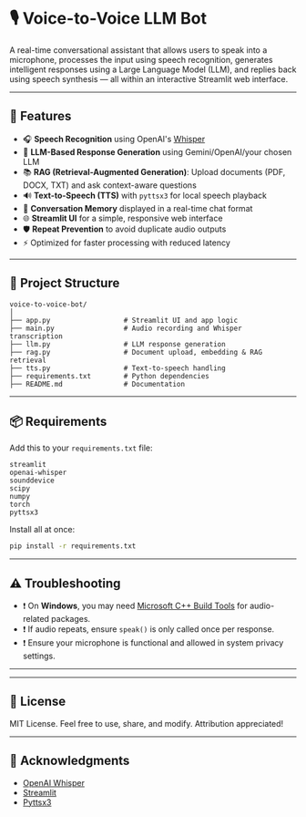# 🎙️ Voice-to-Voice LLM Bot

A real-time conversational assistant that allows users to speak into a microphone, processes the input using speech recognition, generates intelligent responses using a Large Language Model (LLM), and replies back using speech synthesis — all within an interactive Streamlit web interface.

---

## 🚀 Features

- 🎧 **Speech Recognition** using OpenAI's [Whisper](https://github.com/openai/whisper)
- 🧠 **LLM-Based Response Generation** using Gemini/OpenAI/your chosen LLM
- 📚 **RAG (Retrieval-Augmented Generation)**: Upload documents (PDF, DOCX, TXT) and ask context-aware questions
- 🔊 **Text-to-Speech (TTS)** with `pyttsx3` for local speech playback
- 💬 **Conversation Memory** displayed in a real-time chat format
- 🌐 **Streamlit UI** for a simple, responsive web interface
- 🛡️ **Repeat Prevention** to avoid duplicate audio outputs
- ⚡ Optimized for faster processing with reduced latency

---

## 📁 Project Structure

```
voice-to-voice-bot/
│
├── app.py                  # Streamlit UI and app logic
├── main.py                 # Audio recording and Whisper transcription
├── llm.py                  # LLM response generation
├── rag.py                  # Document upload, embedding & RAG retrieval
├── tts.py                  # Text-to-speech handling
├── requirements.txt        # Python dependencies
├── README.md               # Documentation
```

---

## 📦 Requirements

Add this to your `requirements.txt` file:

```
streamlit
openai-whisper
sounddevice
scipy
numpy
torch
pyttsx3
```

Install all at once:

```bash
pip install -r requirements.txt
```

---

## ⚠️ Troubleshooting

- ❗ On **Windows**, you may need [Microsoft C++ Build Tools](https://visualstudio.microsoft.com/visual-cpp-build-tools/) for audio-related packages.
- ❗ If audio repeats, ensure `speak()` is only called once per response.
- ❗ Ensure your microphone is functional and allowed in system privacy settings.

---

---

## 📃 License

MIT License. Feel free to use, share, and modify. Attribution appreciated!

---

## 🙌 Acknowledgments

- [OpenAI Whisper](https://github.com/openai/whisper)
- [Streamlit](https://streamlit.io/)
- [Pyttsx3](https://pyttsx3.readthedocs.io/)
